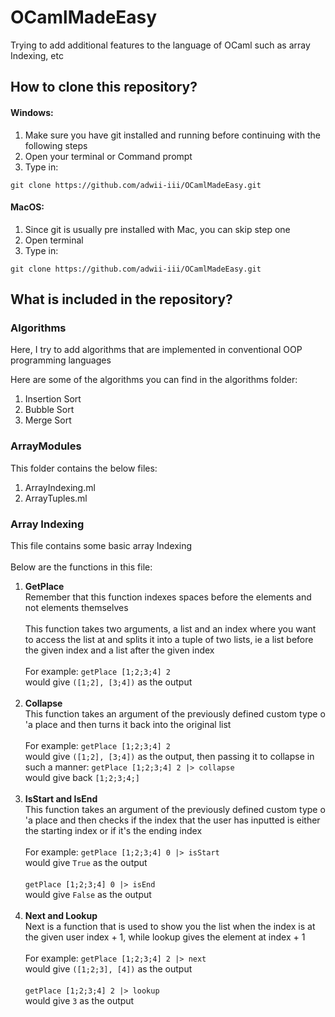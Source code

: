 # OCamlMadeEasy
Trying to add additional features to the language of OCaml such as array Indexing, etc

## How to clone this repository?
#### Windows:
1. Make sure you have git installed and running before continuing with the following steps
2. Open your terminal or Command prompt
3. Type in:<br>
```Shell
git clone https://github.com/adwii-iii/OCamlMadeEasy.git
```

#### MacOS:
1. Since git is usually pre installed with Mac, you can skip step one
2. Open terminal
3. Type in:<br>
```Shell
git clone https://github.com/adwii-iii/OCamlMadeEasy.git
```

## What is included in the repository?
### Algorithms
Here, I try to add algorithms that are implemented in conventional OOP programming languages

Here are some of the algorithms you can find in the algorithms folder:
1. Insertion Sort
2. Bubble Sort
3. Merge Sort

### ArrayModules
This folder contains the below files:
1. ArrayIndexing.ml
2. ArrayTuples.ml

### **Array Indexing**<br>
This file contains some basic array Indexing<br><br>
Below are the functions in this file:
1. <b>GetPlace</b><br>
Remember that this function indexes spaces before the elements and not elements themselves<br><br>
This function takes two arguments, a list and an index where you want to access the list at and splits it into a tuple of two lists, ie a list before the given index and a list after the given index<br><br>
For example:
`getPlace [1;2;3;4] 2`<br>
would give
`([1;2], [3;4])` as the output<br><br>
2. <b>Collapse</b><br>
This function takes an argument of the previously defined custom type o 'a place and then turns it back into the original list<br><br>
For example:
`getPlace [1;2;3;4] 2`<br>
would give
`([1;2], [3;4])` as the output, then passing it to collapse in such a manner: `getPlace [1;2;3;4] 2 |> collapse`<br>
would give back `[1;2;3;4;]`<br><br>
3. <b>IsStart and IsEnd</b><br>
This function takes an argument of the previously defined custom type o 'a place and then checks if the index that the user has inputted is either the starting index or if it's the ending index<br><br>
For example:
`getPlace [1;2;3;4] 0 |> isStart`<br>
would give
`True` as the output<br><br>
`getPlace [1;2;3;4] 0 |> isEnd`<br>
would give
`False` as the output<br><br>
4. <b>Next and Lookup</b><br>
Next is a function that is used to show you the list when the index is at the given user index + 1, while lookup gives the element at index + 1<br><br>
For example:
`getPlace [1;2;3;4] 2 |> next`<br>
would give
`([1;2;3], [4])` as the output<br><br>
`getPlace [1;2;3;4] 2 |> lookup`<br>
would give
`3` as the output<br><br>

